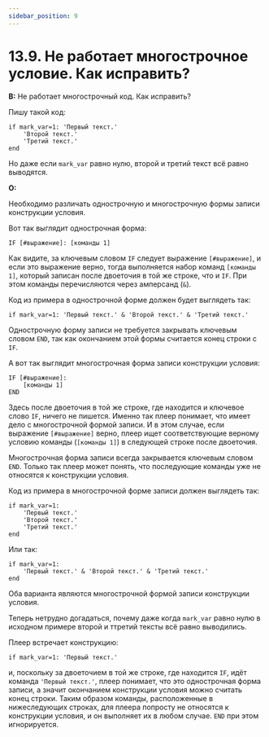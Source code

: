 ```yaml
---
sidebar_position: 9
---
```


# 13.9. Не работает многострочное условие. Как исправить?
<!-- [:faq_13_09] -->

**В:** Не работает многострочный код. Как исправить?
    
Пишу такой код:
```qsp
if mark_var=1: 'Первый текст.'
    'Второй текст.'
    'Третий текст.'
end
```
Но даже если `mark_var` равно нулю, второй и третий текст всё равно выводятся.

**О:**

Необходимо различать однострочную и многострочную формы записи конструкции условия.

Вот так выглядит однострочная форма:
```qsp
IF [#выражение]: [команды 1]
```
Как видите, за ключевым словом `IF` следует выражение `[#выражение]`, и если это выражение верно, тогда выполняется набор команд `[команды 1]`, который записан после двоеточия в той же строке, что и `IF`. При этом команды перечисляются через амперсанд (`&`).

Код из примера в однострочной форме должен будет выглядеть так:
```qsp
if mark_var=1: 'Первый текст.' & 'Второй текст.' & 'Третий текст.'
```
Однострочную форму записи не требуется закрывать ключевым словом `END`, так как окончанием этой формы считается конец строки с `IF`.

А вот так выглядит многострочная форма записи конструкции условия:
```qsp
IF [#выражение]:
    [команды 1]
END
```
Здесь после двоеточия в той же строке, где находится и ключевое слово `IF`, ничего не пишется. Именно так плеер понимает, что имеет дело с многострочной формой записи. И в этом случае, если выражение `[#выражение]` верно, плеер ищет соответствующие верному условию команды (`[команды 1]`) в следующей строке после двоеточия.

Многострочная форма записи всегда закрывается ключевым словом `END`. Только так плеер может понять, что последующие команды уже не относятся к конструкции условия.

Код из примера в многострочной форме записи должен выглядеть так:
```qsp
if mark_var=1:
    'Первый текст.'
    'Второй текст.'
    'Третий текст.'
end
```
Или так:
```qsp
if mark_var=1:
    'Первый текст.' & 'Второй текст.' & 'Третий текст.'
end
```
Оба варианта являются многострочной формой записи конструкции условия.

Теперь нетрудно догадаться, почему даже когда `mark_var` равно нулю в исходном примере второй и ттретий тексты всё равно выводились.

Плеер встречает конструкцию:
```qsp
if mark_var=1: 'Первый текст.'
```
и, поскольку за двоеточием в той же строке, где находится `IF`, идёт команда `'Первый текст.'`, плеер понимает, что это однострочная форма записи, а значит окончанием конструкции условия можно считать конец строки. Таким образом команды, расположенные в нижеследующих строках, для плеера попросту не относятся к конструкции условия, и он выполняет их в любом случае. `END` при этом игнорируется.
